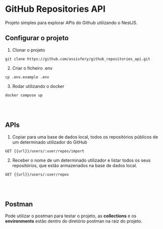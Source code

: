 # GitHub Repositories API
Projeto simples para explorar APIs do Github utilizando o NestJS.

## Configurar o projeto

1. Clonar o projeto
```
git clone https://github.com/assisfery/github_repositories_api.git
```

2. Criar o ficheiro .env
```
cp .env.example .env
```

3. Rodar utilizando o docker
```
docker compose up
```

<br/><br/>

## APIs

1. Copiar para uma base de dados local, todos os repositórios públicos de um determinado utilizador do GitHub
```
GET {{url}}/users/:user/repos/import
```

2. Receber o nome de um determinado utilizador e listar todos os seus repositórios, que estão armazenados na base de dados local.

```
GET {{url}}/users/:user/repos
```

<br/><br/>

## Postman

Pode utilizar o postman para testar o projeto, as **collections** e os **environments** estão dentro do diretório postman na raiz do projeto.

